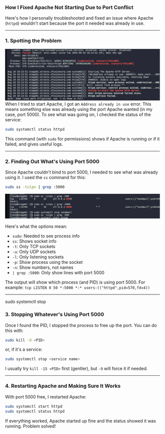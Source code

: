 
### How I Fixed Apache Not Starting Due to Port Conflict

Here's how I personally troubleshooted and fixed an issue where Apache (`httpd`) wouldn't start because the port it needed was already in use.

-----


### 1. Spotting the Problem
![alt text](image.png)
When I tried to start Apache, I got an `Address already in use` error. This means something else was already using the port Apache wanted (in my case, port 5000). To see what was going on, I checked the status of the service:

```bash
sudo systemctl status httpd
```

This command (with `sudo` for permissions) shows if Apache is running or if it failed, and gives useful logs.

-----


### 2. Finding Out What's Using Port 5000

Since Apache couldn't bind to port 5000, I needed to see what was already using it. I used the `ss` command for this:

```bash
sudo ss -tulpn | grep :5000
```
![alt text](image-1.png)

Here's what the options mean:
- `sudo`: Needed to see process info
- `ss`: Shows socket info
- `-t`: Only TCP sockets
- `-u`: Only UDP sockets
- `-l`: Only listening sockets
- `-p`: Show process using the socket
- `-n`: Show numbers, not names
- `| grep :5000`: Only show lines with port 5000

The output will show which process (and PID) is using port 5000. For example:
`tcp LISTEN 0 50 *:5000 *:* users:(("httpd",pid=570,fd=4))`

-----

sudo systemctl stop <service name>

### 3. Stopping Whatever's Using Port 5000

Once I found the PID, I stopped the process to free up the port. You can do this with:

```bash
sudo kill -9 <PID>
```
or, if it's a service:
```bash
sudo systemctl stop <service name>
```

I usually try `kill -15 <PID>` first (gentler), but `-9` will force it if needed.

-----


### 4. Restarting Apache and Making Sure It Works

With port 5000 free, I restarted Apache:

```bash
sudo systemctl start httpd
sudo systemctl status httpd
```

If everything worked, Apache started up fine and the status showed it was running. Problem solved!